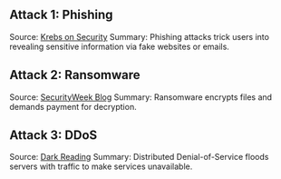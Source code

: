 ## Attack 1: Phishing
Source: [Krebs on Security](https://krebsonsecurity.com/)
Summary: Phishing attacks trick users into revealing sensitive information via fake websites or emails.

## Attack 2: Ransomware
Source: [SecurityWeek Blog](https://www.securityweek.com/)
Summary: Ransomware encrypts files and demands payment for decryption.

## Attack 3: DDoS
Source: [Dark Reading](https://www.darkreading.com/)
Summary: Distributed Denial-of-Service floods servers with traffic to make services unavailable.
